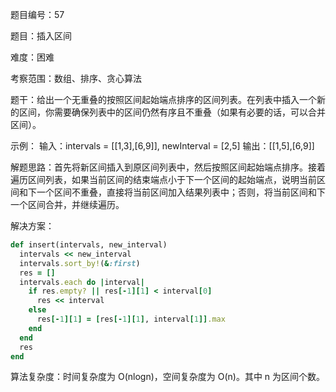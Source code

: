 题目编号：57

题目：插入区间

难度：困难

考察范围：数组、排序、贪心算法

题干：给出一个无重叠的按照区间起始端点排序的区间列表。在列表中插入一个新的区间，你需要确保列表中的区间仍然有序且不重叠（如果有必要的话，可以合并区间）。

示例：
输入：intervals = [[1,3],[6,9]], newInterval = [2,5]
输出：[[1,5],[6,9]]

解题思路：首先将新区间插入到原区间列表中，然后按照区间起始端点排序。接着遍历区间列表，如果当前区间的结束端点小于下一个区间的起始端点，说明当前区间和下一个区间不重叠，直接将当前区间加入结果列表中；否则，将当前区间和下一个区间合并，并继续遍历。

解决方案：

```ruby
def insert(intervals, new_interval)
  intervals << new_interval
  intervals.sort_by!(&:first)
  res = []
  intervals.each do |interval|
    if res.empty? || res[-1][1] < interval[0]
      res << interval
    else
      res[-1][1] = [res[-1][1], interval[1]].max
    end
  end
  res
end
```

算法复杂度：时间复杂度为 O(nlogn)，空间复杂度为 O(n)。其中 n 为区间个数。